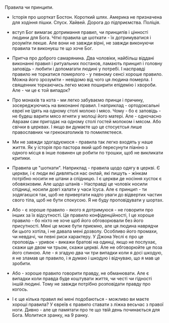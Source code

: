 Правила чи принципи.

- Історія про шорткат
  Бостон. Короткий шлях. Америка не призначена для ходіння пішки. Спуск. Хайвей. Дорога до підприємства. Поліція. 

- вступ
  Бог вимагає дотримання правил, чи принципів і цінності людини для Бога. Чіткі правила це шоткати - їх дотримуватися і розуміти лекше. Але вони не завжди вірні, не завжди виконуючи правила ти виконуєш те що хоче Бог.

- Притча про доброго самарянина. Два чоловіки, найбільш віддані виконанні правил і ритуальних постанов, ламають принцип і головну заповідь - любити і допомагати людині у потребі. І насправді правило не торкатися померлого - у певному сенсі хороше правило. Можна його зрозуміти - невідомо від чого ця людина померла. І священник торкаючись легко може поширити епідемію і хвороби. Але - чи це є той випадок? 

- Про монахів та кота - ми легко забуваємо принци і причину, зосереджуючись на виконанні правил. І наприклад - ортодоксальні євреї не їдять на одному столі молоко і мясо. Чому - бо є заповідь - не будеш варити мясо ягняти у молоці його матері. Але - одночасно Авраам сам пригодає на одному столі гостей молоком і мясом. Або свічки в церквах. І якщо ви думаєте що це стосуєтсья лише православних чи грекокатоликів то помиляєтееся. 
  
- Ми не завжди здогадуємося - правила так легко входять у наше життя. Як у історія про пастора який щоб пересунути піаніно з одного місця в інше повинен це робити по трошки, щоб не викликати критики. 

- Правила це "шоткати". Наприклад - правила щодо одягу в церкві. Є церкви, і є люди які дивляться нас онлай, які пишуть - жінкам потрібно носити не штани а спідницю. І є церкви де носіння хусток є обовязковим. Але щодо штанів - Насправді це чоловік носили спідниці, носили довгі халати у часи Ісуса. Але є принцип - ти зодягаєшся так, щоб не привертати надто уваги до відвертих частин свого тіла, щоб не бути спокусою. Я не буду проповідувати у шортах. 

- Або - є хороше правило - якого я дотримуюся - не говорити про інших за їх відсутності. Це правило конфіденційності, І це хороше правило - бо ніхто не хоче щоб його обговорювали без його присутності. Мені це може бути приємно, але ця людина наврядчи би цього хотіла, і не давала мені дозволу. Особливо його промахи, чи невдачі, чи певні риси характеру. У Джона Уеслі є про це проповідь - уривок - викажи братові на одинці, якщо не послухає, скажи ще двом чи трьом, скажи церкві. Але не обговорюйте це поза його спиною. Але - я згадую два чи три випадки коли я досі шкодую, я не зламав це правило, і я думаю і шкодую і відчуваю, що я мав це зробити. 

- Або - хороше правило говорити правду, не обманювати. Але є випадки коли правда буде коштувати життя, чи честі чи гідності іншій людині. Тому не завжди потрібно розповідати правду про когось. 

- І є ще кілька правил які мені подобаються - можливо ви маєте хороші правила? У євреїв є правило ставати з ліжка весьчас з правої ноги. Дивно - але це памятати про те що твій день починається для Бога. Молитися зранку, на 9 ранку. 
